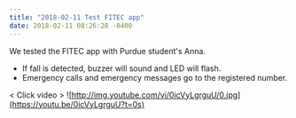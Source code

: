 ```yaml
---
title: "2018-02-11 Test FITEC app"
date: 2018-02-11 08:26:28 -0400
---
```


We tested the FITEC app with Purdue student's Anna.

- If fall is detected, buzzer will sound and LED will flash.
- Emergency calls and emergency messages go to the registered number.

< Click video >
![http://img.youtube.com/vi/0icVyLgrguU/0.jpg](https://youtu.be/0icVyLgrguU?t=0s)
